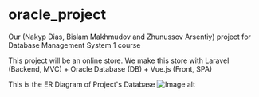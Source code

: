 # oracle_project
Our (Nakyp Dias, Bislam Makhmudov and Zhunussov Arsentiy) project for Database Management System 1 course

This project will be an online store. We make this store with Laravel (Backend, MVC) + Oracle Database (DB) + Vue.js (Front, SPA)

This is the ER Diagram of Project's Database
![Image alt](https://github.com/zydoracleproject/oracle_project/raw/master/project_erd.png)
